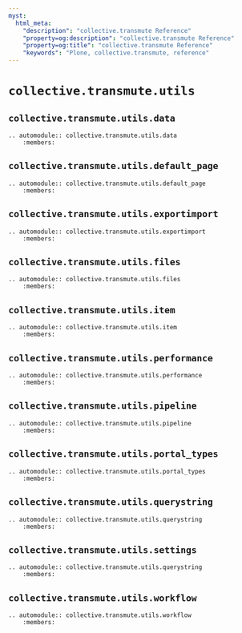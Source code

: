```yaml
---
myst:
  html_meta:
    "description": "collective.transmute Reference"
    "property=og:description": "collective.transmute Reference"
    "property=og:title": "collective.transmute Reference"
    "keywords": "Plone, collective.transmute, reference"
---
```


# `collective.transmute.utils`

## `collective.transmute.utils.data`

```{eval-rst}
.. automodule:: collective.transmute.utils.data
    :members:
```


## `collective.transmute.utils.default_page`

```{eval-rst}
.. automodule:: collective.transmute.utils.default_page
    :members:
```

## `collective.transmute.utils.exportimport`

```{eval-rst}
.. automodule:: collective.transmute.utils.exportimport
    :members:
```

## `collective.transmute.utils.files`

```{eval-rst}
.. automodule:: collective.transmute.utils.files
    :members:
```


## `collective.transmute.utils.item`

```{eval-rst}
.. automodule:: collective.transmute.utils.item
    :members:
```

## `collective.transmute.utils.performance`

```{eval-rst}
.. automodule:: collective.transmute.utils.performance
    :members:
```

## `collective.transmute.utils.pipeline`

```{eval-rst}
.. automodule:: collective.transmute.utils.pipeline
    :members:
```


## `collective.transmute.utils.portal_types`

```{eval-rst}
.. automodule:: collective.transmute.utils.portal_types
    :members:
```

## `collective.transmute.utils.querystring`

```{eval-rst}
.. automodule:: collective.transmute.utils.querystring
    :members:
```


## `collective.transmute.utils.settings`

```{eval-rst}
.. automodule:: collective.transmute.utils.querystring
    :members:
```


## `collective.transmute.utils.workflow`

```{eval-rst}
.. automodule:: collective.transmute.utils.workflow
    :members:
```
